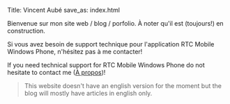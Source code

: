 Title: Vincent Aubé
save_as: index.html

Bienvenue sur mon site web / blog / porfolio.
À noter qu'il est (toujours!) en construction.

Si vous avez besoin de support technique pour l'application RTC Mobile Windows Phone, n'hésitez pas à me contacter!

If you need technical support for RTC Mobile Windows Phone do not hesitate to contact me ([À propos](/pages/about.html#contact))!

> This website doesn't have an english version for the moment but the blog will mostly have articles in english only.
